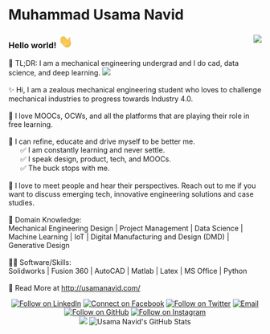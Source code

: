 <!--<img align="center" src="https://github.com/muqadir1/muqadir1/blob/master/Assets/banner.png" />
-->
# Muhammad Usama Navid
### Hello world! <img src="https://github.com/concaption/concaption/blob/master/Assets/Hi.gif" width="28px"> <img align="right" src="https://badges.pufler.dev/visits/concaption/concaption/">
 🚀 TL;DR: I am a mechanical engineering undergrad and I do cad, data science, and deep learning. 
 <img src="https://media.giphy.com/media/WUlplcMpOCEmTGBtBW/giphy.gif" width="30">
 <br /><br />
✨ Hi, I am a zealous mechanical engineering student who loves to challenge mechanical industries to progress towards Industry 4.0.
 <br /><br />
💖 I love MOOCs, OCWs, and all the platforms that are playing their role in free learning.
 <br /><br />
🐛 I can refine, educate and drive myself to be better me.
<br />
 &nbsp;  &nbsp;  &nbsp;  ✅ I am constantly learning and never settle.<br />
 &nbsp;  &nbsp;  &nbsp;  ✅ I speak design, product, tech, and MOOCs.<br />
 &nbsp;  &nbsp;  &nbsp;  ✅ The buck stops with me.
 <br /><br />
🤝 I love to meet people and hear their perspectives. Reach out to me if you want to discuss emerging tech, innovative engineering solutions and case studies.
 <br /><br />
👀 Domain Knowledge:<br />
Mechanical Engineering Design | Project Management | Data Science | Machine Learning | IoT | Digital Manufacturing and Design (DMD) | Generative Design
 <br /><br />
👨‍💻 Software/Skills:<br />
Solidworks | Fusion 360 | AutoCAD | Matlab | Latex | MS Office | Python
 <br /><br />
🔗 Read More at http://usamanavid.com/
<br />
<p align="center">
<a href="https://www.linkedin.com/in/concaption/"><img title="Follow on LinkedIn" src="https://img.shields.io/badge/LinkedIn-0077B5?style=for-the-badge&logo=linkedin&logoColor=white"/></a>
<a href="https://www.facebook.com/concaption"><img title="Connect on Facebook" src="https://img.shields.io/badge/Facebook-1877F2?style=for-the-badge&logo=facebook&logoColor=white"/></a>
<a href="https://twitter.com/concaption"><img title="Follow on Twitter" src="https://img.shields.io/badge/Twitter-1DA1F2?style=for-the-badge&logo=twitter&logoColor=white"/></a>
<a href="mailto:concaption@gmail.com"><img title="Email" src="https://img.shields.io/badge/Gmail-D14836?style=for-the-badge&logo=gmail&logoColor=white"/></a>
<a href="https://github.com/concaption"><img title="Follow on GitHub" src="https://img.shields.io/badge/GitHub-100000?style=for-the-badge&logo=github&logoColor=white"/></a>
<a href="https://www.instagram.com/concaption"><img title="Follow on Instagram" src="https://img.shields.io/badge/Instagram-E4405F?style=for-the-badge&logo=instagram&logoColor=white"/></a>
 <br/>
<img width="50%" src="http://github-readme-streak-stats.herokuapp.com?user=concaption&theme=highcontrast&hide_border=true&ring=33D679&stroke=33D679&border=33D679&fire=33D679&currStreakNum=33D679&sideNums=33D679&currStreakLabel=33D679"> <img width="50%" src="https://github-readme-stats.vercel.app/api?username=concaption&show_icons=true&hide_border=true&theme=dark" alt="Usama Navid's GitHub Stats">
</p>
